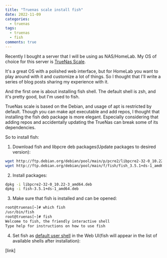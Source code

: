 ```yaml
---
title: "Truenas scale install fish"
date: 2022-11-09
categories:
  - truenas
tags:
  - truenas
  - fish
comments: true
---
```


Recently I bought a server that I will be using as NAS/HomeLab. My OS of choice
for this server is [TrueNas Scale](https://www.truenas.com/truenas-scale/).

It's a great OS with a polished web interface, but for HomeLab you want to play
around with it and customize a lot of things. So I thought that I'll write a
series of blog posts sharing my experience with it.

And the first one is about installing fish shell. The default shell is zsh, and
it's pretty good, but I'm used to fish.

TrueNas scale is based on the Debian, and usage of apt is restricted by
default.  Though you can make apt executable and add repos, I thought that
installing the fish deb package is more elegant. Especially considering that
adding repos and accidentally updating the TrueNas can break some of its
dependencies.

So to install fish:

1. Download fish and libpcre deb packages(Update packages to desired version):
```sh
wget http://ftp.debian.org/debian/pool/main/p/pcre2/libpcre2-32-0_10.22-3_amd64.deb
wget http://ftp.debian.org/debian/pool/main/f/fish/fish_3.5.1+ds-1_amd64.deb
```

2. Install packages:

```sh
dpkg -i libpcre2-32-0_10.22-3_amd64.deb
dpkg -i fish-3.5.1+ds-1_amd64.deb
```

3. Make sure that fish is installed and can be opened:

```sh
root@truenas[~]# which fish
/usr/bin/fish
root@truenas[~]# fish
Welcome to fish, the friendly interactive shell
Type help for instructions on how to use fish
```

4. Set fish as [default user shell](https://www.truenas.com/docs/core/coretutorials/changingdefaultshell/)
in the Web UI(fish will appear in the list of available shells after installation):

[link]
